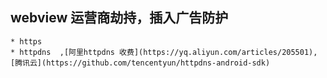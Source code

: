## webview 运营商劫持，插入广告防护

	* https
	* httpdns  ,[阿里httpdns 收费](https://yq.aliyun.com/articles/205501), [腾讯云](https://github.com/tencentyun/httpdns-android-sdk)